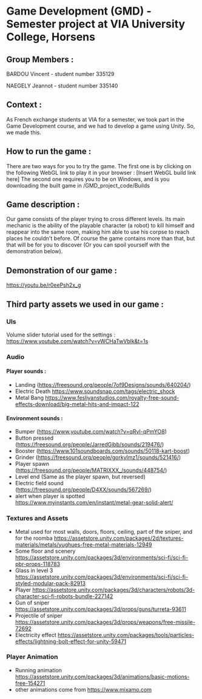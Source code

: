 # Game Development (GMD) - Semester project at VIA University College, Horsens

## Group Members :

BARDOU Vincent - student number 335129

NAEGELY Jeannot - student number 335140


## Context :

As French exchange students at VIA for a semester, we took part in the Game Development course, and we had to develop a game using Unity.
So, we made this.


## How to run the game :

There are two ways for you to try the game.
The first one is by clicking on the following WebGL link to play it in your browser : [Insert WebGL build link here]
The second one requires you to be on Windows, and is you downloading the built game in /GMD_project_code/Builds


## Game description :

Our game consists of the player trying to cross different levels.
Its main mechanic is the ability of the playable character (a robot) to kill himself and reappear into the same room, making him able to use his corpse to reach places he couldn't before.
Of course the game contains more than that, but that will be for you to discover (Or you can spoil yourself with the demonstration below).


## Demonstration of our game :

https://youtu.be/r0eePsh2x_g


## Third party assets we used in our game :

### UIs
Volume slider tutorial used for the settings :
https://www.youtube.com/watch?v=yWCHaTwVblk&t=1s

### Audio
#### Player sounds :
- Landing (https://freesound.org/people/7of9Designs/sounds/640204/)
- Electric Death https://www.soundsnap.com/tags/electric_shock
- Metal Bang https://www.fesliyanstudios.com/royalty-free-sound-effects-download/big-metal-hits-and-impact-122

#### Environment sounds :
- Bumper (https://www.youtube.com/watch?v=qRvI-qPmYO8)
- Button pressed (https://freesound.org/people/JarredGibb/sounds/219476/)
- Booster (https://www.101soundboards.com/sounds/50118-kart-boost)
- Grinder (https://freesound.org/people/gorkylmz1/sounds/521416/)
- Player spawn (https://freesound.org/people/MATRIXXX_/sounds/448754/)
- Level end (Same as the player spawn, but reversed)
- Electric field sound (https://freesound.org/people/D4XX/sounds/567269/)
- alert when player is spotted https://www.myinstants.com/en/instant/metal-gear-solid-alert/

### Textures and Assets
- Metal used for most walls, doors, floors, ceiling, part of the sniper, and for the roomba https://assetstore.unity.com/packages/2d/textures-materials/metals/yughues-free-metal-materials-12949
- Some floor and scenery https://assetstore.unity.com/packages/3d/environments/sci-fi/sci-fi-pbr-props-118783
- Glass in level 3 https://assetstore.unity.com/packages/3d/environments/sci-fi/sci-fi-styled-modular-pack-82913
- Player https://assetstore.unity.com/packages/3d/characters/robots/3d-character-sci-fi-robots-bundle-227142
- Gun of sniper https://assetstore.unity.com/packages/3d/props/guns/turreta-93611
- Projectile of sniper https://assetstore.unity.com/packages/3d/props/weapons/free-missile-72692
- Electricity effect https://assetstore.unity.com/packages/tools/particles-effects/lightning-bolt-effect-for-unity-59471

### Player Animation
- Running animation https://assetstore.unity.com/packages/3d/animations/basic-motions-free-154271
- other animations come from https://www.mixamo.com
